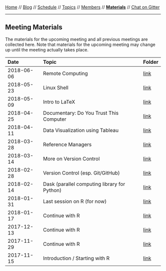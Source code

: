 [Home](../README.md) // [Blog](../blog.md) // [Schedule](../schedule.md) // [Topics](../topics.md) // [Members](../members.md) // **[Materials](materials.md)** // [Chat on Gitter](https://gitter.im/scrum-club/general)

---

## Meeting Materials

The materials for the upcoming meeting and all previous meetings are collected here. Note that materials for the upcoming meeting may change up until the meeting actually takes place.

Date | Topic | Folder
:--- | :---- | :--------
2018-06-06 | Remote Computing | [link](https://github.com/wviechtb/scrum-club/tree/master/materials/2018-06-06)
2018-05-23 | Linux Shell | [link](https://github.com/wviechtb/scrum-club/tree/master/materials/2018-05-23)
2018-05-09 | Intro to LaTeX | [link](https://github.com/wviechtb/scrum-club/tree/master/materials/2018-05-09)
2018-04-25 | Documentary: Do You Trust This Computer | [link](https://en.wikipedia.org/wiki/Do_You_Trust_This_Computer%3F)
2018-04-11 | Data Visualization using Tableau | [link](https://github.com/wviechtb/scrum-club/tree/master/materials/2018-04-11)
2018-03-28 | Reference Managers | [link](https://github.com/wviechtb/scrum-club/tree/master/materials/2018-03-28)
2018-03-14 | More on Version Control | [link](https://github.com/wviechtb/scrum-club/tree/master/materials/2018-03-14)
2018-02-28 | Version Control (esp. Git/GitHub) | [link](https://github.com/wviechtb/scrum-club/tree/master/materials/2018-02-28)
2018-02-14 | Dask (parallel computing library for Python) | [link](2018-02-14/dask-resources.md)
2018-01-31 | Last session on R (for now) | [link](https://github.com/wviechtb/scrum-club/tree/master/materials/2018-01-31)
2018-01-17 | Continue with R | [link](https://github.com/wviechtb/scrum-club/tree/master/materials/2018-01-17)
2017-12-13 | Continue with R | [link](https://github.com/wviechtb/scrum-club/tree/master/materials/2017-12-13)
2017-11-29 | Continue with R | [link](https://github.com/wviechtb/scrum-club/tree/master/materials/2017-11-29)
2017-11-15 | Introduction / Starting with R | [link](https://github.com/wviechtb/scrum-club/tree/master/materials/2017-11-15)

